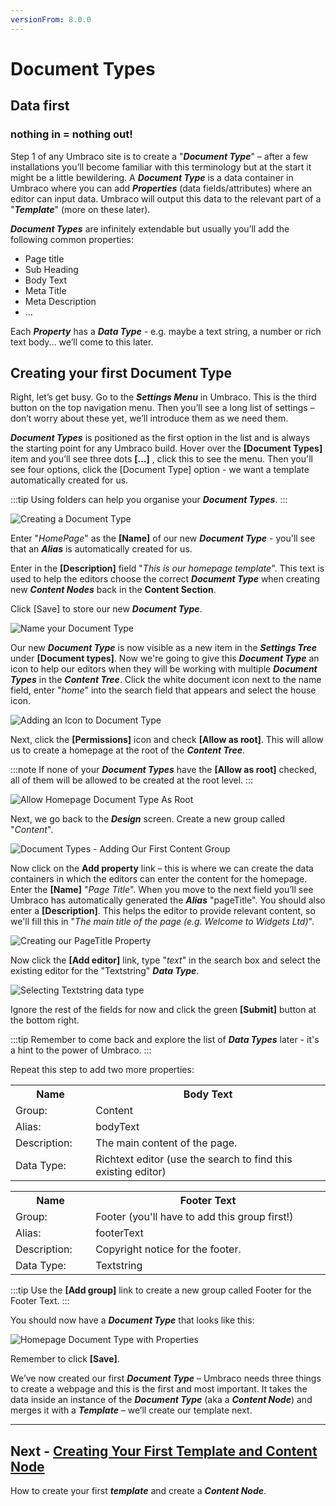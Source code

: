```yaml
---
versionFrom: 8.0.0
---
```

# Document Types

## Data first
### nothing in = nothing out!

Step 1 of any Umbraco site is to create a "**_Document Type_**" – after a few installations you’ll become familiar with this terminology but at the start it might be a little bewildering. A **_Document Type_** is a data container in Umbraco where you can add **_Properties_** (data fields/attributes) where an editor can input data. Umbraco will output this data to the relevant part of a "**_Template_**" (more on these later).

**_Document Types_** are infinitely extendable but usually you’ll add the following common properties:

*    Page title
*    Sub Heading
*    Body Text
*    Meta Title
*    Meta Description
*    ...

Each **_Property_** has a **_Data Type_** - e.g. maybe a text string, a number or rich text body... we’ll come to this later.

## Creating your first Document Type

Right, let’s get busy. Go to the **_Settings Menu_** in Umbraco. This is the third button on the top navigation menu. Then you’ll see a long list of settings – don’t worry about these yet, we’ll introduce them as we need them.

**_Document Types_** is positioned as the first option in the list and is always the starting point for any Umbraco build.  Hover over the **[Document Types]** item and you’ll see three dots **[...]** , click this to see the menu. Then you'll see four options, click the [Document Type] option - we want a template automatically created for us.

:::tip
Using folders can help you organise your **_Document Types_**.
:::

![Creating a Document Type](images/figure-7-creating-a-document-type-v8.png)

Enter "_HomePage_" as the **[Name]** of our new **_Document Type_** - you'll see that an **_Alias_** is automatically created for us.

Enter in the **[Description]** field "_This is our homepage template_".  This text is used to help the editors choose the correct **_Document Type_** when creating new **_Content Nodes_** back in the **Content Section**.

Click [Save] to store our new **_Document Type_**.

![Name your Document Type](images/figure-8-name-your-document-type-v8.png)

Our new **_Document Type_** is now visible as a new item in the **_Settings Tree_** under **[Document types]**. Now we're going to give this **_Document Type_** an icon to help our editors when they will be working with multiple **_Document Types_** in the **_Content Tree_**. Click the white document icon next to the name field, enter "_home_" into the search field that appears and select the house icon.

![Adding an Icon to Document Type](images/figure-9-adding-an-icon-to-document-type-v8.png)

Next, click the **[Permissions]** icon and check **[Allow as root]**.  This will allow us to create a homepage at the root of the **_Content Tree_**.

:::note
If none of your **_Document Types_** have the **[Allow as root]** checked, all of them will be allowed to be created at the root level.
:::

![Allow Homepage Document Type As Root](images/figure-9a-allow-document-type-as-root-v8.png)

Next, we go back to the **_Design_** screen. Create a new group called "_Content_".

![Document Types - Adding Our First Content Group](images/figure-10-document-types-adding-groups-v8.png)

Now click on the **Add property** link – this is where we can create the data containers in which the editors can enter the content for the homepage.
Enter the **[Name]** "_Page Title_". When you move to the next field you’ll see Umbraco has automatically generated the **_Alias_** "pageTitle". 
You should also enter a **[Description]**. This helps the editor to provide relevant content, so we'll fill this in "_The main title of the page (e.g. Welcome to Widgets Ltd)_".

![Creating our PageTitle Property](images/figure-11-creating-our-pagetitle-property-v8.png)

Now click the **[Add editor]** link, type "_text_" in the search box and select the existing editor for the "Textstring" **_Data Type_**.

![Selecting Textstring data type](images/figure-11a-selecting-textstring-data-type-v8.png)

Ignore the rest of the fields for now and click the green **[Submit]** button at the bottom right.

:::tip
Remember to come back and explore the list of **_Data Types_** later - it's a hint to the power of Umbraco.
:::

Repeat this step to add two more properties:

<table border="0">
<col width="130">
<col width="400">
<tr><th>Name</th><th>Body Text</th></tr>
<tr><td>Group:</td><td>Content</td></tr>
<tr><td>Alias:</td><td>bodyText</td></tr>
<tr><td>Description:</td><td>The main content of the page.</td></tr>
<tr><td>Data Type:</td><td>Richtext editor (use the search to find this existing editor)</td></tr>
</table>

<table border="0">
<col width="130">
<col width="400">
<tr><th>Name</th><th>Footer Text</th></tr>
<tr><td>Group:</td><td>Footer (you'll have to add this group first!)</td></tr>
<tr><td>Alias:</td><td>footerText</td></tr>
<tr><td>Description:</td><td>Copyright notice for the footer.</td></tr>
<tr><td>Data Type:</td><td>Textstring</td></tr>
</table>

:::tip
Use the **[Add group]** link to create a new group called Footer for the Footer Text.
:::

You should now have a **_Document Type_** that looks like this:

![Homepage Document Type with Properties](images/figure-12-homepage-document-type-with-properties-v8.png)

Remember to click **[Save]**.

We’ve now created our first **_Document Type_** – Umbraco needs three things to create a webpage and this is the first and most important. It takes the data inside an instance of the **_Document Type_** (aka a **_Content Node_**) and merges it with a **_Template_** – we’ll create our template next.

---
## Next - [Creating Your First Template and Content Node](../Creating-Your-First-Template-and-Content-Node)
How to create your first **_template_** and create a **_Content Node_**.
